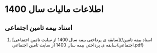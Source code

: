# اطلاعات مالیات سال 1400

## اسناد بیمه تامین اجتماعی

1. [سابقه ی پرداختی بیمه سال 1400 از سایت تامین اجتماعی](/اسناد بیمه تامین اجتماعی/سابقه ی پرداختی بیمه سال 1400 از سایت تامین اجتماعی.pdf)

